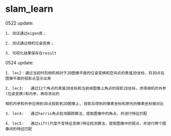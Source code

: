# slam_learn

0522 update:

    1. 测试通过eigen库；

    2. 测试通过相机位姿变换；

    3. 可视化结果保存在result

0524 update:

    1. lec2：通过当前时刻相机相对于2D图像平面的位姿变换和空间点的真值3D坐标，将3D点在图像平面的投影点显示出来

    2. lec3:   通过12个角点的真值3D坐标和当前帧图像上角点的投影2D坐标，求得相机的外参(位姿变换)和内参，再将求出的

    相机内参和外参应用到3D点投影到2D图像上, 投影后得到的像素坐标和原先的像素坐标做对比

    3. lec4:   通过harris角点检测跟踪算法，提取图像中的角点，并进行特征匹配

    4. lec5:   通过sift(尺度不变特征变换)特征检测算法，提取图像中的斑点，并进行两个图像间的特征匹配
